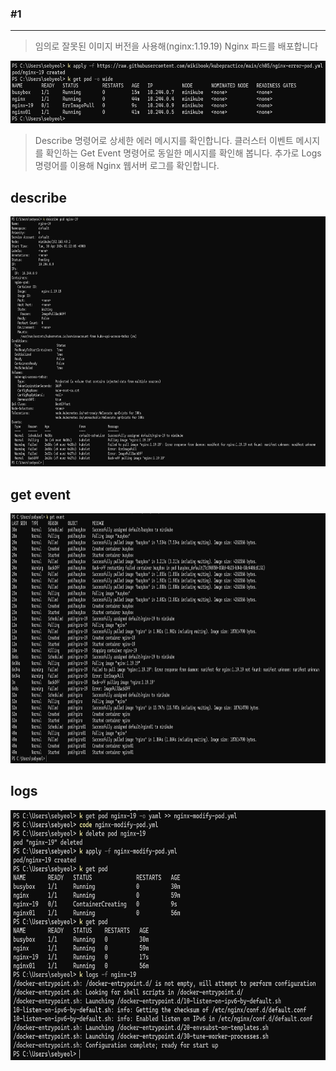 ### #1

---

> 임의로 잘못된 이미지 버전을 사용해(nginx:1.19.19) Nginx 파드를 배포합니다

<img src="images/error-pod.png" width="600" height="100"/>

> Describe 명령어로 상세한 에러 메시지를 확인합니다. 클러스터 이벤트 메시지를 확인하는 Get Event 명령어로 동일한 메시지를 확인해 봅니다. 추가로 Logs 명령어를 이용해 Nginx 웹서버 로그를 확인합니다.

## describe

<img src="images/describe.png" width="600" height="400"/>

## get event

<img src="images/get-event.png" width="600" height="400"/>

## logs

<img src="images/logs.png" width="600" height="400"/>
